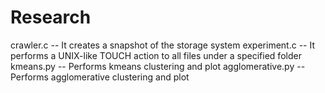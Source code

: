 # Research
crawler.c -- It creates a snapshot of the storage system
experiment.c -- It performs a UNIX-like TOUCH action to all files under a specified folder
kmeans.py -- Performs kmeans clustering and plot
agglomerative.py -- Performs agglomerative clustering and plot
